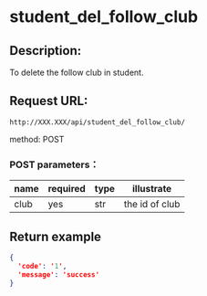 # student_del_follow_club
## Description:
 To delete the follow club in student.

## Request URL:
`http://XXX.XXX/api/student_del_follow_club/`

method: POST

### POST parameters：
| name  | required | type | illustrate                                        |
|-------|----------|------|---------------------------------------------------|
| club  | yes      | str  | the id of club                                    |


## Return example
```json
{
  'code': '1', 
  'message': 'success'
}
```